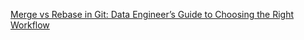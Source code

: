 [Merge vs Rebase in Git: Data Engineer’s Guide to Choosing the Right Workflow](https://datagibberish.com/p/git-merge-vs-git-rebase)